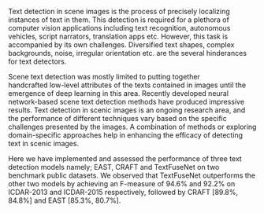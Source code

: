 Text detection in scene images is the process of precisely localizing instances of text in them. This detection is required for a plethora of computer vision applications including text recognition, autonomous vehicles, script narrators, translation apps etc. However, this task is accompanied by its own challenges. Diversified text shapes, complex backgrounds, noise, irregular orientation etc. are the several hinderances for text detectors.

Scene text detection was mostly limited to putting together handcrafted low-level attributes of the texts contained in images until the emergence of deep learning in this area. Recently developed neural network-based scene text detection methods have produced impressive results. Text detection in scenic images is an ongoing research area, and the performance of different techniques vary based on the specific challenges presented by the images. A combination of methods or exploring domain-specific approaches help in enhancing the efficacy of detecting text in scenic images.

Here we have implemented and assessed the performance of three text detection models namely; EAST, CRAFT and TextFuseNet on two benchmark public datasets. We observed that TextFuseNet outperforms the other two models by achieving an F-measure of 94.6% and 92.2% on ICDAR-2013 and ICDAR-2015 respectively, followed by CRAFT [89.8%, 84.8%] and EAST [85.3%, 80.7%].

